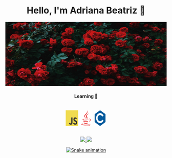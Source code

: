 
<h1 align="center">Hello, I'm Adriana Beatriz 🌹</h1>
<img width="3000" height="200"  src="rose.jpg" alt="backgroung">

<h4 align="center">Learning 👾</h4>

<div align="center" style="display: incline_block"></br>
 <img  alt="dri-JS" height="50px" width="40px" src="https://raw.githubusercontent.com/devicons/devicon/master/icons/javascript/javascript-original.svg" />
 <img  alt="dri-Java" height="50px" width="40px" src="https://raw.githubusercontent.com/devicons/devicon/master/icons/java/java-plain.svg" />
 <img  alt="dri-C" height="50px" width="40px" src="https://raw.githubusercontent.com/devicons/devicon/master/icons/c/c-plain.svg" />
 
 ##
 
<div align="center">
  <a href="https://github.com/driica">
  <img height="160em" src="https://github-readme-stats.vercel.app/api?username=driica&show_icons=true&theme=dracula&include_all_commits=true&count_private=true"/>
  <img height="160em" src="https://github-readme-stats.vercel.app/api/top-langs/?username=driica&layout=compact&langs_count=7&theme=dracula"/>
</div>
 

  ![Snake animation](https://github.com/driica/driica/blob/output/github-contribution-grid-snake.svg)

